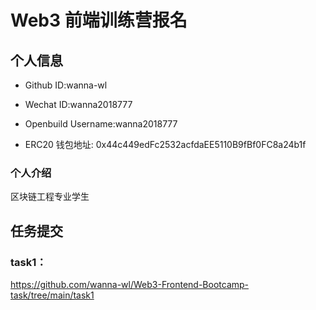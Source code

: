 # Web3 前端训练营报名

## 个人信息

* Github ID:wanna-wl

* Wechat ID:wanna2018777

* Openbuild Username:wanna2018777

* ERC20 钱包地址: 0x44c449edFc2532acfdaEE5110B9fBf0FC8a24b1f

### 个人介绍

区块链工程专业学生

## 任务提交

### task1：
https://github.com/wanna-wl/Web3-Frontend-Bootcamp-task/tree/main/task1
